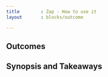 ```yaml
---
title        : Zap - How to use it
layout       : blocks/outcome

---
```



## Outcomes



## Synopsis and Takeaways
